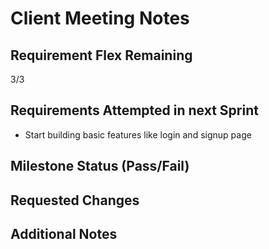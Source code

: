 # Client Meeting Notes

## Requirement Flex Remaining

3/3

## Requirements Attempted in next Sprint

- Start building basic features like login and signup page

## Milestone Status (Pass/Fail)


## Requested Changes


## Additional Notes



